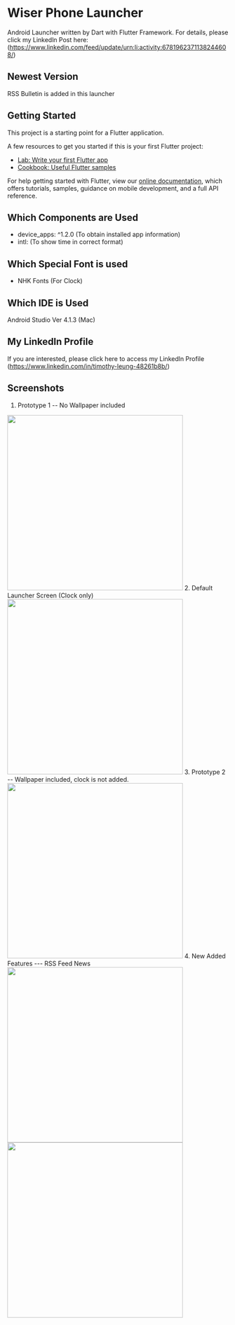 # Wiser Phone Launcher

Android Launcher written by Dart with Flutter Framework.
For details, please click my Linkedln Post here: (https://www.linkedin.com/feed/update/urn:li:activity:6781962371138244608/)


## Newest Version

RSS Bulletin is added in this launcher


## Getting Started

This project is a starting point for a Flutter application.

A few resources to get you started if this is your first Flutter project:

- [Lab: Write your first Flutter app](https://flutter.dev/docs/get-started/codelab)
- [Cookbook: Useful Flutter samples](https://flutter.dev/docs/cookbook)

For help getting started with Flutter, view our
[online documentation](https://flutter.dev/docs), which offers tutorials,
samples, guidance on mobile development, and a full API reference.

## Which Components are Used


-  device_apps: ^1.2.0   (To obtain installed app information)
-  intl:			(To show time in correct format)

## Which Special Font is used

-  NHK Fonts (For Clock)



## Which IDE is Used

Android Studio Ver 4.1.3 (Mac)


## My Linkedln Profile

If you are interested, please click here to access my Linkedln Profile (https://www.linkedin.com/in/timothy-leung-48261b8b/)


## Screenshots

1. Prototype 1 -- No Wallpaper included
<img src="https://github.com/timleunghk/wiserphonelauncher/blob/master/demos/IMG_7369.png" width="400">
2. Default Launcher Screen (Clock only)
<img src="https://github.com/timleunghk/wiserphonelauncher/blob/master/demos/IMG_7380.png" width="400">
3. Prototype 2 -- Wallpaper included, clock is not added.
<img src="https://github.com/timleunghk/wiserphonelauncher/blob/master/demos/IMG_7374.png" width="400">
4. New Added Features --- RSS Feed News
<img src="https://github.com/timleunghk/wiserphonelauncher/blob/master/demos/IMG_7701.png" width="400">
<img src="https://github.com/timleunghk/wiserphonelauncher/blob/master/demos/IMG_7702.png" width="400">